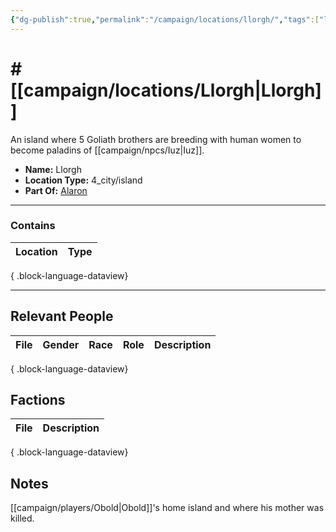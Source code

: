 ```yaml
---
{"dg-publish":true,"permalink":"/campaign/locations/llorgh/","tags":["location"],"noteIcon":"","created":"2025-10-26T10:04:22.021-07:00","updated":"2025-10-28T07:53:53.328-07:00"}
---
```


# # [[campaign/locations/Llorgh\|Llorgh]]
An island where 5 Goliath brothers are breeding with human women to become paladins of [[campaign/npcs/Iuz\|Iuz]].
<p><span><ul>
<li dir="auto"><strong>Name:</strong> Llorgh</li>
<li dir="auto"><strong>Location Type:</strong> 4_city/island</li>
<li dir="auto"><strong>Part Of:</strong> <a data-tooltip-position="top" aria-label="campaign/locations/Alaron.md" data-href="campaign/locations/Alaron.md" href="campaign/locations/Alaron.md" class="internal-link" target="_blank" rel="noopener nofollow">Alaron</a></li>
</ul></span></p>

---

### Contains
| Location | Type |
| -------- | ---- |

{ .block-language-dataview}

---

## Relevant People
| File | Gender | Race | Role | Description |
| ---- | ------ | ---- | ---- | ----------- |

{ .block-language-dataview}

## Factions
| File | Description |
| ---- | ----------- |

{ .block-language-dataview}
## Notes
[[campaign/players/Obold\|Obold]]'s home island and where his mother was killed. 